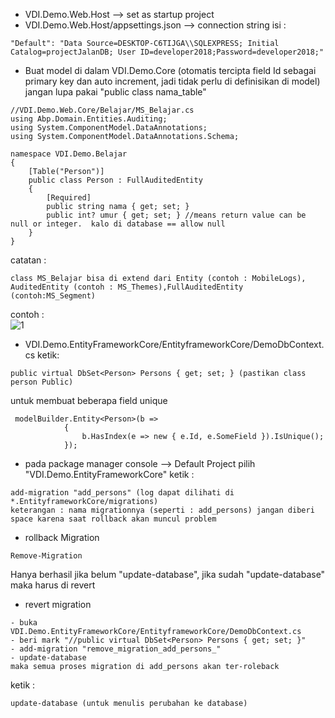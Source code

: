 - VDI.Demo.Web.Host --> set as startup project
- VDI.Demo.Web.Host/appsettings.json --> connection string isi :
```
"Default": "Data Source=DESKTOP-C6TIJGA\\SQLEXPRESS; Initial Catalog=projectJalanDB; User ID=developer2018;Password=developer2018;"
```
- Buat model di dalam VDI.Demo.Core (otomatis tercipta field Id sebagai primary key dan auto increment, jadi tidak perlu di definisikan di model) jangan lupa pakai "public class nama_table"
```
//VDI.Demo.Web.Core/Belajar/MS_Belajar.cs
using Abp.Domain.Entities.Auditing;
using System.ComponentModel.DataAnnotations;
using System.ComponentModel.DataAnnotations.Schema;

namespace VDI.Demo.Belajar
{
    [Table("Person")]
    public class Person : FullAuditedEntity
    {
        [Required]
        public string nama { get; set; }
        public int? umur { get; set; } //means return value can be null or integer.  kalo di database == allow null
    }
}
```
catatan :
```
class MS_Belajar bisa di extend dari Entity (contoh : MobileLogs), AuditedEntity (contoh : MS_Themes),FullAuditedEntity (contoh:MS_Segment) 
```
contoh :<br/>
<img src="http://oi67.tinypic.com/331prg1.jpg" alt="1"/>
- VDI.Demo.EntityFrameworkCore/EntityframeworkCore/DemoDbContext.cs ketik:
```
public virtual DbSet<Person> Persons { get; set; } (pastikan class person Public)
```
untuk membuat beberapa field unique
```
 modelBuilder.Entity<Person>(b =>
            {
                b.HasIndex(e => new { e.Id, e.SomeField }).IsUnique();
            });
```
- pada package manager console --> Default Project pilih "VDI.Demo.EntityFrameworkCore" ketik :
```
add-migration "add_persons" (log dapat dilihati di *.EntityframeworkCore/migrations)
keterangan : nama migrationnya (seperti : add_persons) jangan diberi space karena saat rollback akan muncul problem
```
- rollback Migration 
````
Remove-Migration
````
Hanya berhasil jika belum "update-database", jika sudah "update-database" maka harus di revert

- revert migration
````
- buka VDI.Demo.EntityFrameworkCore/EntityframeworkCore/DemoDbContext.cs
- beri mark "//public virtual DbSet<Person> Persons { get; set; }"
- add-migration "remove_migration_add_persons_"
- update-database
maka semua proses migration di add_persons akan ter-roleback 
````
ketik : 
```
update-database (untuk menulis perubahan ke database)
```
